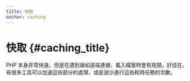 ```yaml
---
title: 快取 
anchor: caching
---
```


# 快取 {#caching_title}

PHP 本身非常快速，但是在遇到諸如遠端連線，載入檔案時會有瓶頸。好佳在，有很多工具可以加速這些部分的處理，或是減少進行這些耗時任務的次數。
